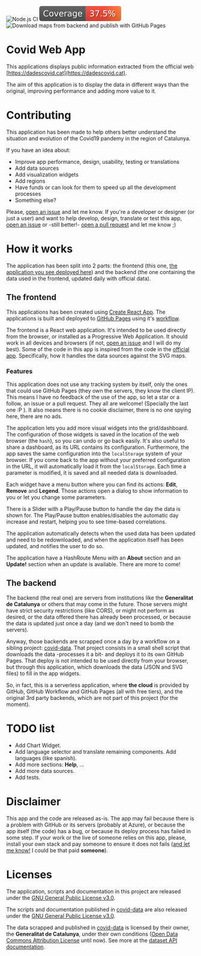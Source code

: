 ![Node.js CI](https://github.com/emibcn/covid/workflows/Node.js%20CI/badge.svg)
![Coverage](https://raw.githubusercontent.com/emibcn/covid/badges/master/test-coverage.svg)
![Download maps from backend and publish with GitHub Pages](https://github.com/emibcn/covid-data/workflows/Download%20maps%20from%20backend%20and%20publish%20with%20GitHub%20Pages/badge.svg)

# Covid Web App

This applications displays public information extracted from the official web [https://dadescovid.cat](https://dadescovid.cat).

The aim of this application is to display the data in different ways than the original, improving performance and adding more value to it.

# Contributing

This application has been made to help others better understand the situation and evolution of the Covid19 pandemy in the region of Catalunya.

If you have an idea about:
- Improve app performance, design, usability, testing or translations
- Add data sources
- Add visualization widgets
- Add regions
- Have funds or can look for them to speed up all the development processes
- Something else?

Please, [open an issue](https://github.com/emibcn/covid/issues) and let me know. If you're a developer or designer (or just a user) and want to help develop, design, translate or test this app, [open an issue](https://github.com/emibcn/covid/issues) or -still better!- [open a pull request](https://github.com/emibcn/covid/pulls) and let me know ;)

# How it works

The application has been split into 2 parts: the frontend (this one, [the application you see deployed here](https://emibcn.github.io/covid)) and the backend (the one containing the data used in the frontend, updated daily with official data).

## The frontend

This applications has been created using [Create React App](https://create-react-app.dev/). The applications is built and deployed to [GitHub Pages](https://emibcn.github.io/covid) using it's [workflow](./github/worflows/node.js.yml).

The frontend is a React web application. It's intended to be used directly from the browser, or installed as a Progressive Web Application. It should work in all devices and browsers (if not, [open an issue](https://github.com/emibcn/covid/issues) and I will do my best). Some of the code in this app is inspired from the code in the [official app](https://dadescovid.cat). Specifically, how it handles the data sources against the SVG maps.

### Features

This application does not use any tracking system by itself, only the ones that could use GitHub Pages (they own the servers, they know the client IP). This means I have no feedback of the use of the app, so let a star or a follow, an issue or a pull request. They all are welcome! (Specially the last one :P ). It also means there is no cookie disclaimer, there is no one spying here, there are no ads.

The application lets you add more visual widgets into the grid/dashboard. The configuration of those widgets is saved in the location of the web browser (the `hash`), so you can undo or go back easily. It's also useful to share a dashboard, as its URL contains its configuration. Furthermore, the app saves the same configuration into the `localStorage` system of your browser. If you come back to the app without your preferred configuration in the URL, it will automatically load it from the `localStorage`. Each time a parameter is modified, it is saved and all needed data is downloaded.

Each widget have a menu button where you can find its actions: __Edit__, __Remove__ and __Legend__. Those actions open a dialog to show information to you or let you change some parameters.

There is a Slider with a Play/Pause button to handle the day the data is shown for. The Play/Pause button enables/disables the automatic day increase and restart, helping you to see time-based correlations.

The application automatically detects when the used data has been updated and need to be redownloaded, and when the application itself has been updated, and notifies the user to do so.

The application have a HashRoute Menu with an __About__ section and an __Update!__ section when an update is available. There are more to come!

## The __backend__

The backend (the real one) are servers from institutions like the __Generalitat de Catalunya__ or others that may come in the future. Those servers might have strict security restrictions (like CORS), or might not perform as desired, or the data offered there has already been processed, or because the data is updated just once a day (and we don't need to bomb the servers).

Anyway, those backends are scrapped once a day by a workflow on a sibling project: [covid-data](/emibcn/covid-data). That project consists in a small shell script that downloads the data -processes it a bit- and deploys it to its own GitHub Pages. That deploy is not intended to be used directly from your browser, but through this application, which downloads the data (JSON and SVG files) to fill in the app widgets.

So, in fact, this is a serverless application, where __the cloud__ is provided by GitHub, GitHub Workflow and GitHub Pages (all with free tiers), and the original 3rd party backends, which are not part of this project (for the moment).

# TODO list

- Add Chart Widget.
- Add language selector and translate remaining components. Add languages (like spanish).
- Add more sections: __Help__, ...
- Add more data sources.
- Add tests.

# Disclaimer

This app and the code are released as-is. The app may fail because there is a problem with GitHub or its servers (probably at Azure), or because the app itself (the code) has a bug, or because its deploy process has failed in some step. If your work or the live of someone relies on this app, please, install your own stack and pay someone to ensure it does not fails ([and let me know!](https://github.com/emibcn/covid/issues) I could be that paid __someone__).

# Licenses

The application, scripts and documentation in this project are released under the [GNU General Public License v3.0](https://github.com/emibcn/covid/blob/master/LICENSE).

The scripts and documentation published in [covid-data](/emibcn/covid-data) are also released under the [GNU General Public License v3.0](https://github.com/emibcn/crypt-disk-image/blob/master/LICENSE).

The data scrapped and published in [covid-data](/emibcn/covid-data) is licensed by their owner, the __Generalitat de Catalunya__, under their own conditions ([Open Data Commons Attribution License](http://opendatacommons.org/licenses/by/1.0/) until now). See more at the [dataset API documentation](https://analisi.transparenciacatalunya.cat/Salut/Dades-setmanals-de-COVID-19-per-comarca/jvut-jxu8).
